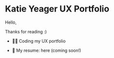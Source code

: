 # Katie Yeager UX Portfolio

Hello,

Thanks for reading :)

- 👩‍💻 Coding my UX portfolio

- 📄 My resume: here (coming soon!)


